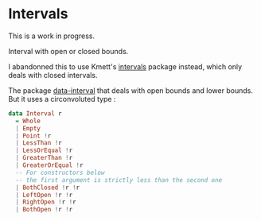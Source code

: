 # Intervals

This is a work in progress.

Interval with open or closed bounds.

I abandonned this to use Kmett's [intervals](https://hackage.haskell.org/package/intervals) package instead, which only deals with closed intervals.

The package [data-interval](https://hackage.haskell.org/package/data-interval) that deals with open bounds and lower bounds. But it uses a circonvoluted type :

```haskell
data Interval r
  = Whole
  | Empty
  | Point !r
  | LessThan !r
  | LessOrEqual !r
  | GreaterThan !r
  | GreaterOrEqual !r
  -- For constructors below
  -- the first argument is strictly less than the second one
  | BothClosed !r !r
  | LeftOpen !r !r
  | RightOpen !r !r
  | BothOpen !r !r
```
